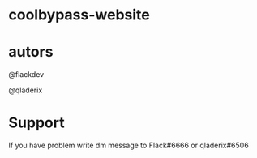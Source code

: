 # coolbypass-website
# autors
@flackdev 

@qladerix
# Support
If you have problem write dm message to Flack#6666 or qladerix#6506
